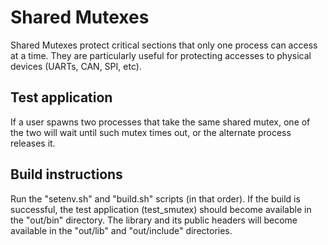 # Shared Mutexes

Shared Mutexes protect critical sections that only one process can access at a time. They are particularly useful for protecting accesses to physical devices (UARTs, CAN, SPI, etc).

## Test application

If a user spawns two processes that take the same shared mutex, one of the two will wait until such mutex times out, or the alternate process releases it.

## Build instructions

Run the "setenv.sh" and "build.sh" scripts (in that order). If the build is successful, the test application (test_smutex) should become available in the "out/bin" directory. The library and its public headers will become available in the "out/lib" and "out/include" directories.
